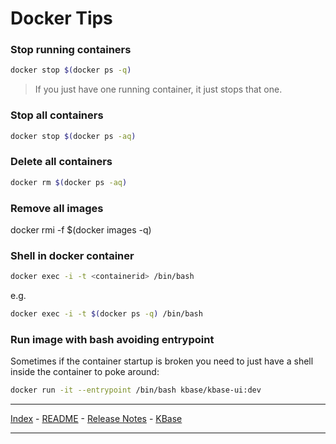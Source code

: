 # Docker Tips

### Stop running containers

```bash
docker stop $(docker ps -q)
```

> If you just have one running container, it just stops that one.

### Stop all containers

```bash
docker stop $(docker ps -aq)
```


### Delete all containers

```bash
docker rm $(docker ps -aq)
```

### Remove all images

docker rmi -f $(docker images -q)

### Shell in docker container

```bash
docker exec -i -t <containerid> /bin/bash
```

e.g.

```bash
docker exec -i -t $(docker ps -q) /bin/bash
```

### Run image with bash avoiding entrypoint

Sometimes if the container startup is broken you need to just have a shell inside the container to poke around:

```bash
docker run -it --entrypoint /bin/bash kbase/kbase-ui:dev
```

---

[Index](index.md) - [README](../README.md) - [Release Notes](../release-notes/index.md) - [KBase](http://kbase.us)

---